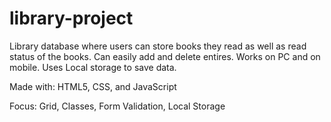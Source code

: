 # library-project

Library database where users can store books they read as well as read status of the books. Can easily add and delete entires. Works on PC and on mobile. Uses Local storage to save data.

Made with: HTML5, CSS, and JavaScript

Focus: Grid, Classes, Form Validation, Local Storage
